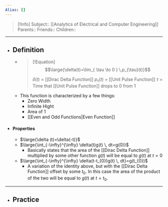 ```yaml
---
Alias: []
---
```

> [!Info]
> Subject:: [[Analytics of Electrical and Computer Engineering]]
> Parents:: 
> Friends:: 
> Children:: 
---
- ## Definition
	- > [!Equation]
	  > $$\large{\delta(t)=\lim_{ \tau \to 0 } \,p_{\tau}(t)}$$
	  > 
	  > $\delta(t)$ = [[Dirac Delta Function]]
	  > $p_{\tau}(t)$ = [[Unit Pulse Function]]
	  > $\tau$ = Time that [[Unit Pulse Function]] drops to $0$ from $1$
	- This function is characterized by a few things:
		- Zero Width
		- Infinite Hight
		- Area of $1$
		- [[Even and Odd Functions|Even Function]]
- #### Properties
	- $\large{\delta (t)=\delta(-t)}$
	- $\large{\int_{-\infty}^{\infty} \delta(t)g(t) \, dt=g(0)}$
		- Basically states that the area of the [[Dirac Delta Function]] multiplied by some other function $g(t)$ will be equal to $g(t)$ at $t=0$
	- $\large{\int_{-\infty}^{\infty} \delta(t-t_{0})g(t) \, dt}=g(t_{0})$
		- A variation of the identity above, but with the [[Dirac Delta Function]] offset by some $t_{0}$. In this case the area of the product of the two will be equal to $g(t)$ at $t=t_{0}$.
---
- ## Practice